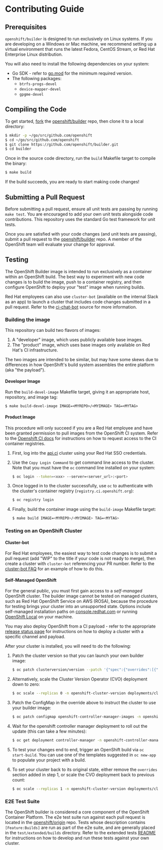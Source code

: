 # Contributing Guide

## Prerequisites

`openshift/builder` is designed to run exclusively on Linux systems. If you are developing on a
Windows or Mac machine, we recommend setting up a virtual environment that runs the latest Fedora,
CentOS Stream, or Red Hat Enterprise Linux distribution.

You will also need to install the following dependencies on your system:

- Go SDK - refer to [go.mod](./go.mod) for the minimum required version.
- The following packages:
  - `btrfs-progs-devel`
  - `device-mapper-devel`
  - `gpgme-devel`

## Compiling the Code

To get started, [fork](https://help.github.com/articles/fork-a-repo) the
[openshift/builder](https://github.com/openshift/builder) repo, then clone it to a local directory:

```sh
$ mkdir -p ~/go/src/github.com/openshift
$ cd ~/go/src/github.com/openshift
$ git clone https://github.com/openshift/builder.git
$ cd builder
```

Once in the source code directory, run the `build` Makefile target to compile the binary:

```sh
$ make build
```

If the build succeeds, you are ready to start making code changes!

## Submitting a Pull Request

Before submitting a pull request, ensure all unit tests are passing by running `make test`. You are
encouraged to add your own unit tests alongside code contributions. This repository uses the
standard Go test framework for unit tests.

Once you are satisfied with your code changes (and unit tests are passing), submit a pull request
to the [openshift/builder](https://github.com/openshift/builder) repo. A member of the OpenShift
team will evaluate your change for approval.

## Testing

The OpenShift Builder image is intended to run exclusively as a container within an OpenShift
build. The best way to experiment with new code changes is to build the image, push to a container
registry, and then configure OpenShift to deploy your "test" image when running builds.

Red Hat employees can also use `cluster-bot` (available on the internal Slack as an app) to launch
a cluster that includes code changes submitted in a pull request. Refer to the
[ci-chat-bot](https://github.com/openshift/ci-chat-bot) source for more information.

### Building the image

This repository can build two flavors of images:

1. A "developer" image, which uses publicly available base images.
2. The "product" image, which uses base images only available on Red Hat's CI infrastructure.

The two images are intended to be similar, but may have some skews due to differences in how
OpenShift's build system assembles the entire platform (aka "the payload").

#### Developer Image

Run the `build-devel-image` Makefile target, giving it an appropriate host, repository, and image tag:

```
$ make build-devel-image IMAGE=<MYREPO>/<MYIMAGE> TAG=<MYTAG> 
```

#### Product Image

This procedure will only succeed if you are a Red Hat employee and have been granted permission to
pull images from the OpenShift CI system. Refer to the
[Openshift CI docs](https://docs.ci.openshift.org/docs/how-tos/use-registries-in-build-farm/#how-do-i-gain-access-to-qci)
for instructions on how to request access to the CI container registries.

1. First, log into the [api.ci](https://console-openshift-console.apps.ci.l2s4.p1.openshiftapps.com/)
   cluster using your Red Hat SSO credentials.
2. Use the `Copy Login Command` to get command line access to the cluster. Note that you must have
   the `oc` command line installed on your system:

   ```sh
   $ oc login --token=<xxx> --server=<server_url>:<port>
   ```

3. Once logged in to the cluster successfully, use `oc` to authenticate with the cluster's
   container registry (`registry.ci.openshift.org`):

   ```sh
   $ oc registry login
   ```

4. Finally, build the container image using the `build-image` Makefile target:

   ```sh
   $ make build IMAGE=<MYREPO>/<MYIMAGE> TAG=<MYTAG> 
   ```

### Testing on an OpenShift Cluster

#### Cluster-bot

For Red Hat employees, the easiest way to test code changes is to submit a pull request (add "WIP"
to the title if your code is not ready to merge), then create a cluster with `cluster-bot`
referencing your PR number. Refer to the
[cluster-bot FAQ](https://github.com/openshift/ci-chat-bot/blob/main/docs/FAQ.md#frequently-asked-questions)
for an example of how to do this.

#### Self-Managed OpenShift

For the general public, you must first gain access to a _self-managed_ OpenShift cluster. The
builder image cannot be tested on managed clusters, such as Red Hat OpenShift Service on AWS
(ROSA), because the procedure for testing brings your cluster into an unsupported state. Options
include self-managed installation paths on [console.redhat.com](https://console.redhat.com) or
running [OpenShift Local](https://developers.redhat.com/products/openshift-local/overview) on your
machine.

You may also deploy OpenShift from a CI payload - refer to the appropriate
[release status page](https://docs.ci.openshift.org/docs/getting-started/useful-links/#services)
for instructions on how to deploy a cluster with a specific channel and payload.

After your cluster is installed, you will need to do the following:

1. Patch the cluster version so that you can launch your own builder image:

   ```sh
   $ oc patch clusterversion/version --patch '{"spec":{"overrides":[{"group":"v1", "kind":"ConfigMap", "namespace":"openshift-controller-manager-operator", "name":"openshift-controller-manager-images", "unmanaged":true}]}}' --type=merge
   ```

2. Alternatively, scale the Cluster Version Operator (CVO) deployment down to zero:

   ```sh
   $ oc scale --replicas 0 -n openshift-cluster-version deployments/cluster-version-operator
   ```

3. Patch the ConfigMap in the override above to instruct the cluster to use your builder image:

   ```sh
   $ oc patch configmap openshift-controller-manager-images -n openshift-controller-manager-operator --patch '{"data":{"builderImage":"<MYREPO>/<MYIMAGE>:<MYTAG>"}}' --type=merge
   ```

4. Wait for the openshift controller manager deployment to roll out the update (this can take a few
   minutes):

   ```sh
   $ oc get deployment controller-manager -n openshift-controller-manager -w
   ```

5. To test your changes end to end, trigger an OpenShift build via `oc start-build`. You can use
   one of the templates suggested in `oc new-app` to populate your project with a build.

6. To set your cluster back to its original state, either remove the `overrides` section added in
   step 1, or scale the CVO deployment back to previous count:

   ```sh
   $ oc scale --replicas 1 -n openshift-cluster-version deployments/cluster-version-operator
   ```

### E2E Test Suite

The OpenShift builder is considered a core component of the OpenShift Container Platform. The e2e
test suite run against each pull request is located in the
[openshift/origin](https://github.com/openshift/origin) repo. Tests whose description contains
`[Feature:Builds]` are run as part of the e2e suite, and are generally placed in the
`test/extended/builds` directory. Refer to the extended tests
[README](https://github.com/openshift/origin/blob/master/test/extended/README.md) for instructions
on how to develop and run these tests against your own cluster.

